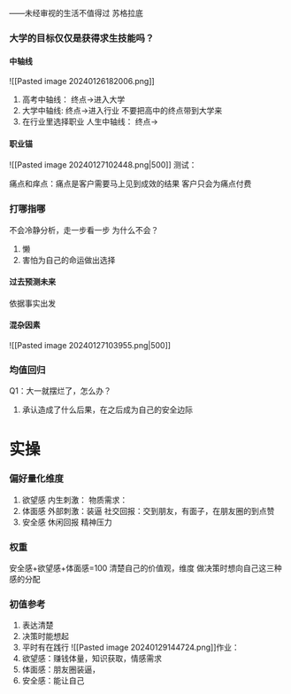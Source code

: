 ——未经审视的生活不值得过                                       苏格拉底
### 大学的目标仅仅是获得求生技能吗？


#### 中轴线
![[Pasted image 20240126182006.png]]
1. 高考中轴线：
终点->进入大学
1. 大学中轴线:
终点->进入行业
不要把高中的终点带到大学来
1. 在行业里选择职业
人生中轴线：
终点-> 
#### 职业锚
![[Pasted image 20240127102448.png|500]]
测试：

痛点和痒点：痛点是客户需要马上见到成效的结果
客户只会为痛点付费
### 打哪指哪
不会冷静分析，走一步看一步
为什么不会？
1. 懒
2. 害怕为自己的命运做出选择
#### 过去预测未来
依据事实出发
#### 混杂因素
![[Pasted image 20240127103955.png|500]]

### 均值回归
Q1：大一就摆烂了，怎么办？
1. 承认造成了什么后果，在之后成为自己的安全边际

# 实操
### 偏好量化维度
 1. 欲望感
	 内生刺激：
	 物质需求：
 1. 体面感
	 外部刺激：装逼
	 社交回报：交到朋友，有面子，在朋友圈的到点赞
 1. 安全感
	 休闲回报
	 精神压力
 ### 权重
 安全感+欲望感+体面感=100
 清楚自己的价值观，维度
 做决策时想向自己这三种感的分配
 ### 初值参考
 1. 表达清楚
 2. 决策时能想起
 3. 平时有在践行 
 ![[Pasted image 20240129144724.png]]作业：
 1. 欲望感：赚钱体量，知识获取，情感需求
 2. 体面感：朋友圈装逼，
 3. 安全感：能让自己